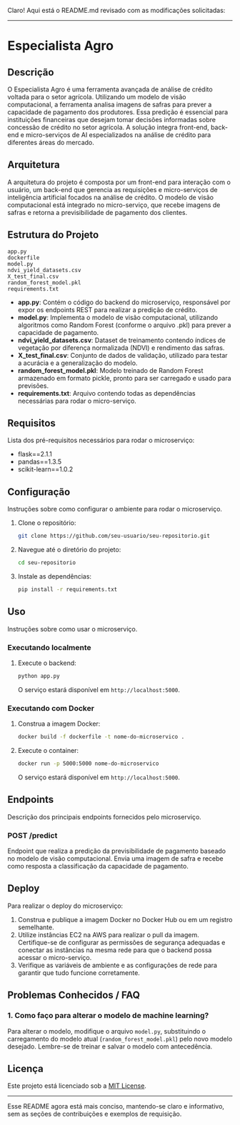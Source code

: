 Claro! Aqui está o README.md revisado com as modificações solicitadas:

---

# Especialista Agro

## Descrição
O Especialista Agro é uma ferramenta avançada de análise de crédito voltada para o setor agrícola. Utilizando um modelo de visão computacional, a ferramenta analisa imagens de safras para prever a capacidade de pagamento dos produtores. Essa predição é essencial para instituições financeiras que desejam tomar decisões informadas sobre concessão de crédito no setor agrícola. A solução integra front-end, back-end e micro-serviços de AI especializados na análise de crédito para diferentes áreas do mercado.

## Arquitetura
A arquitetura do projeto é composta por um front-end para interação com o usuário, um back-end que gerencia as requisições e micro-serviços de inteligência artificial focados na análise de crédito. O modelo de visão computacional está integrado no micro-serviço, que recebe imagens de safras e retorna a previsibilidade de pagamento dos clientes.

## Estrutura do Projeto
```
app.py
dockerfile
model.py
ndvi_yield_datasets.csv
X_test_final.csv
random_forest_model.pkl
requirements.txt
```
- **app.py**: Contém o código do backend do microserviço, responsável por expor os endpoints REST para realizar a predição de crédito.
- **model.py**: Implementa o modelo de visão computacional, utilizando algoritmos como Random Forest (conforme o arquivo .pkl) para prever a capacidade de pagamento.
- **ndvi_yield_datasets.csv**: Dataset de treinamento contendo índices de vegetação por diferença normalizada (NDVI) e rendimento das safras.
- **X_test_final.csv**: Conjunto de dados de validação, utilizado para testar a acurácia e a generalização do modelo.
- **random_forest_model.pkl**: Modelo treinado de Random Forest armazenado em formato pickle, pronto para ser carregado e usado para previsões.
- **requirements.txt**: Arquivo contendo todas as dependências necessárias para rodar o micro-serviço.

## Requisitos
Lista dos pré-requisitos necessários para rodar o microserviço:
- flask==2.1.1
- pandas==1.3.5
- scikit-learn==1.0.2

## Configuração
Instruções sobre como configurar o ambiente para rodar o microserviço.

1. Clone o repositório:
    ```sh
    git clone https://github.com/seu-usuario/seu-repositorio.git
    ```
2. Navegue até o diretório do projeto:
    ```sh
    cd seu-repositorio
    ```
3. Instale as dependências:
    ```sh
    pip install -r requirements.txt
    ```

## Uso
Instruções sobre como usar o microserviço.

### Executando localmente
1. Execute o backend:
    ```sh
    python app.py
    ```
    O serviço estará disponível em `http://localhost:5000`.

### Executando com Docker
1. Construa a imagem Docker:
    ```sh
    docker build -f dockerfile -t nome-do-microservico .
    ```
2. Execute o container:
    ```sh
    docker run -p 5000:5000 nome-do-microservico
    ```
   O serviço estará disponível em `http://localhost:5000`.

## Endpoints
Descrição dos principais endpoints fornecidos pelo microserviço.

### POST /predict
Endpoint que realiza a predição da previsibilidade de pagamento baseado no modelo de visão computacional. Envia uma imagem de safra e recebe como resposta a classificação da capacidade de pagamento.

## Deploy
Para realizar o deploy do microserviço:

1. Construa e publique a imagem Docker no Docker Hub ou em um registro semelhante.
2. Utilize instâncias EC2 na AWS para realizar o pull da imagem. Certifique-se de configurar as permissões de segurança adequadas e conectar as instâncias na mesma rede para que o backend possa acessar o micro-serviço.
3. Verifique as variáveis de ambiente e as configurações de rede para garantir que tudo funcione corretamente.

## Problemas Conhecidos / FAQ
### 1. Como faço para alterar o modelo de machine learning?
Para alterar o modelo, modifique o arquivo `model.py`, substituindo o carregamento do modelo atual (`random_forest_model.pkl`) pelo novo modelo desejado. Lembre-se de treinar e salvar o modelo com antecedência.

## Licença
Este projeto está licenciado sob a [MIT License](LICENSE).

---

Esse README agora está mais conciso, mantendo-se claro e informativo, sem as seções de contribuições e exemplos de requisição.